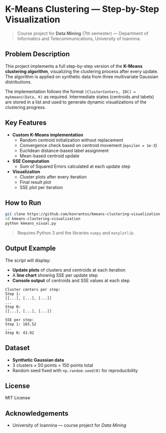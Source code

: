 # K-Means Clustering — Step-by-Step Visualization

> Course project for **Data Mining** (7th semester) — Department of Informatics and Telecommunications, University of Ioannina.

## Problem Description

This project implements a full step-by-step version of the **K-Means clustering algorithm**, visualizing the clustering process after every update. The algorithm is applied on synthetic data from three multivariate Gaussian distributions. 

The implementation follows the format `[ClusterCenters, IDC] = mykmeans(Data, K)` as required. Intermediate states (centroids and labels) are stored in a list and used to generate dynamic visualizations of the clustering progress.

## Key Features

- **Custom K-Means implementation**
  - Random centroid initialization without replacement
  - Convergence check based on centroid movement (`epsilon = 1e-3`)
  - Euclidean distance-based label assignment
  - Mean-based centroid update
- **SSE Computation**
  - Sum of Squared Errors calculated at each update step
- **Visualization**
  - Cluster plots after every iteration
  - Final result plot
  - SSE plot per iteration

## How to Run

```bash
git clone https://github.com/konrantos/kmeans-clustering-visualization.git
cd kmeans-clustering-visualization
python kmeans_visual.py
```

> Requires Python 3 and the libraries `numpy` and `matplotlib`.

## Output Example

The script will display:
- **Update plots** of clusters and centroids at each iteration
- A **line chart** showing SSE per update step
- **Console output** of centroids and SSE values at each step

```
Cluster centers per step:
Step 1:
[[...], [...], [...]]
...
Step N:
[[...], [...], [...]]

SSE per step:
Step 1: 183.52
...
Step N: 43.92
```

## Dataset

- **Synthetic Gaussian data**
- 3 clusters × 50 points = 150 points total
- Random seed fixed with `np.random.seed(0)` for reproducibility

## License

MIT License

## Acknowledgements

- University of Ioannina — course project for *Data Mining*
